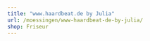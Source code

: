 ```yaml
---
title: "www.haardbeat.de by Julia"
url: /moessingen/www-haardbeat-de-by-julia/
shop: Friseur
---
```

